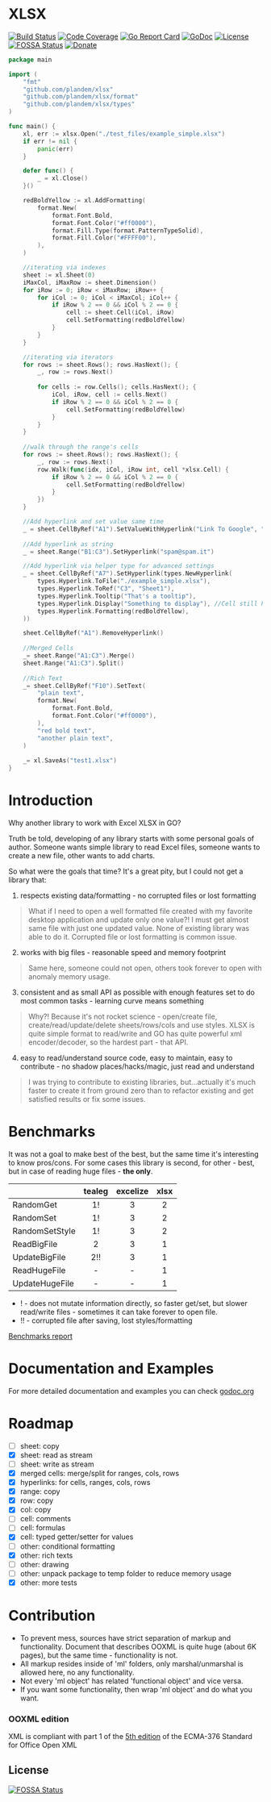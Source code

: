 # XLSX 
[![Build Status](https://travis-ci.org/plandem/xlsx.svg?branch=master)](https://travis-ci.org/plandem/xlsx)
[![Code Coverage](https://codecov.io/gh/plandem/xlsx/branch/master/graph/badge.svg)](https://codecov.io/gh/plandem/xlsx) 
[![Go Report Card](https://goreportcard.com/badge/github.com/plandem/xlsx)](https://goreportcard.com/report/github.com/plandem/xlsx)
[![GoDoc](https://godoc.org/github.com/plandem/xlsx?status.svg)](https://godoc.org/github.com/plandem/xlsx)
[![License](http://img.shields.io/badge/license-MIT-red.svg?style=flat)](https://raw.githubusercontent.com/plandem/xlsx/master/LICENSE) 
[![FOSSA Status](https://app.fossa.io/api/projects/git%2Bgithub.com%2Fplandem%2Fxlsx.svg?type=shield)](https://app.fossa.io/projects/git%2Bgithub.com%2Fplandem%2Fxlsx?ref=badge_shield)
[![Donate](https://img.shields.io/badge/Donate-PayPal-green.svg)](https://www.paypal.me/gayvoronsky)

```go
package main

import (
	"fmt"
	"github.com/plandem/xlsx"
	"github.com/plandem/xlsx/format"
	"github.com/plandem/xlsx/types"
)

func main() {
	xl, err := xlsx.Open("./test_files/example_simple.xlsx")
	if err != nil {
		panic(err)
	}

	defer func() {
		_ = xl.Close()
	}()

	redBoldYellow := xl.AddFormatting(
		format.New(
			format.Font.Bold,
			format.Font.Color("#ff0000"),
			format.Fill.Type(format.PatternTypeSolid),
			format.Fill.Color("#FFFF00"),
		),
	)

	//iterating via indexes
	sheet := xl.Sheet(0)
	iMaxCol, iMaxRow := sheet.Dimension()
	for iRow := 0; iRow < iMaxRow; iRow++ {
		for iCol := 0; iCol < iMaxCol; iCol++ {
			if iRow % 2 == 0 && iCol % 2 == 0 {
				cell := sheet.Cell(iCol, iRow)
				cell.SetFormatting(redBoldYellow)
			}
		}
	}

	//iterating via iterators
	for rows := sheet.Rows(); rows.HasNext(); {
		_, row := rows.Next()
		
		for cells := row.Cells(); cells.HasNext(); {
			iCol, iRow, cell := cells.Next()
			if iRow % 2 == 0 && iCol % 2 == 0 {
				cell.SetFormatting(redBoldYellow)
			}
		}
	}
    	
	//walk through the range's cells
	for rows := sheet.Rows(); rows.HasNext(); {
		_, row := rows.Next()
		row.Walk(func(idx, iCol, iRow int, cell *xlsx.Cell) {
			if iRow % 2 == 0 && iCol % 2 == 0 {
				cell.SetFormatting(redBoldYellow)
			}
		})
 	}

	//Add hyperlink and set value same time
	_ = sheet.CellByRef("A1").SetValueWithHyperlink("Link To Google", "http://google.com")
	
	//Add hyperlink as string
	_ = sheet.Range("B1:C3").SetHyperlink("spam@spam.it")	

	//Add hyperlink via helper type for advanced settings
	_ = sheet.CellByRef("A7").SetHyperlink(types.NewHyperlink(
		types.Hyperlink.ToFile("./example_simple.xlsx"),
		types.Hyperlink.ToRef("C3", "Sheet1"),
		types.Hyperlink.Tooltip("That's a tooltip"),
		types.Hyperlink.Display("Something to display"), //Cell still holds own value
		types.Hyperlink.Formatting(redBoldYellow),
	))

	sheet.CellByRef("A1").RemoveHyperlink()
	
	//Merged Cells
	_= sheet.Range("A1:C3").Merge()
	sheet.Range("A1:C3").Split()
	
	//Rich Text
	_= sheet.CellByRef("F10").SetText(
		"plain text", 
		format.New(
			format.Font.Bold,
			format.Font.Color("#ff0000"),
		),
		"red bold text",
		"another plain text",
	)
	
	_= xl.SaveAs("test1.xlsx")
}
```

# Introduction
Why another library to work with Excel XLSX in GO? 

Truth be told, developing of any library starts with some personal goals of author. Someone wants simple library to read Excel files, someone wants to create a new file, other wants to add charts. 

So what were the goals that time? It's a great pity, but I could not get a library that:

1) respects existing data/formatting - no corrupted files or lost formatting

> What if I need to open a well formatted file created with my favorite desktop application and update only one value?! I must get almost same file with just one updated value. None of existing library was able to do it. Corrupted file or lost formatting is common issue.

2) works with big files - reasonable speed and memory footprint

> Same here, someone could not open, others took forever to open with anomaly memory usage.

3) consistent and as small API as possible with enough features set to do most common tasks - learning curve means something 

> Why?! Because it's not rocket science - open/create file, create/read/update/delete sheets/rows/cols and use styles. XLSX is quite simple format to read/write and GO has quite powerful xml encoder/decoder, so the hardest part - that API. 

4) easy to read/understand source code, easy to maintain, easy to contribute - no shadow places/hacks/magic, just read and understand

> I was trying to contribute to existing libraries, but...actually it's much faster to create it from ground zero than to refactor existing and get satisfied results or fix some issues.

# Benchmarks
It was not a goal to make best of the best, but the same time it's interesting to know pros/cons. 
For some cases this library is second, for other - best, but in case of reading huge files - **the only**. 

|                | tealeg | excelize | xlsx |
|----------------|:------:|:--------:|:----:|
| RandomGet      |   1!   |     3    |   2  |
| RandomSet      |   1!   |     3    |   2  |
| RandomSetStyle |   1!   |     3    |   2  |
| ReadBigFile    |    2   |     3    |   1  |
| UpdateBigFile  |    2!! |     3    |   1  |
| ReadHugeFile   |    -   |     -    |   1  |
| UpdateHugeFile |    -   |     -    |   1  |

* ! - does not mutate information directly, so faster get/set, but slower read/write files - sometimes it can take forever to open file.
* !! - corrupted file after saving, lost styles/formatting
 
[Benchmarks report](BENCHMARKS.md) 

# Documentation and Examples
For more detailed documentation and examples you can check [godoc.org](https://godoc.org/github.com/plandem/xlsx)

# Roadmap
- [ ] sheet: copy
- [x] sheet: read as stream
- [ ] sheet: write as stream
- [x] merged cells: merge/split for ranges, cols, rows
- [x] hyperlinks: for cells, ranges, cols, rows
- [x] range: copy
- [x] row: copy
- [x] col: copy
- [ ] cell: comments
- [ ] cell: formulas
- [x] cell: typed getter/setter for values
- [ ] other: conditional formatting
- [x] other: rich texts
- [ ] other: drawing
- [ ] other: unpack package to temp folder to reduce memory usage
- [x] other: more tests

# Contribution 
- To prevent mess, sources have strict separation of markup and functionality. Document that describes OOXML is quite huge (about 6K pages), but the same time - functionality is not.
- All markup resides inside of 'ml' folders, only marshal/unmarshal is allowed here, no any functionality.
- Not every 'ml object' has related 'functional object' and vice versa.
- If you want some functionality, then wrap 'ml object' and do what you want.

### OOXML edition
XML is compliant with part 1 of the [5th edition](http://www.ecma-international.org/publications/standards/Ecma-376.htm) of the ECMA-376 Standard for Office Open XML

## License
[![FOSSA Status](https://app.fossa.io/api/projects/git%2Bgithub.com%2Fplandem%2Fxlsx.svg?type=large)](https://app.fossa.io/projects/git%2Bgithub.com%2Fplandem%2Fxlsx?ref=badge_large)
